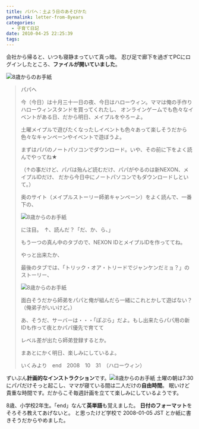 ```yaml
---
title: パパへ：土よう日のあそびかた
permalink: letter-from-8years
categories:
  - 子育て日記
date: 2010-04-25 22:25:39
tags:
---
```


会社から帰ると、いつも寝静まっていて真っ暗。
忍び足で廊下を過ぎてPCにログインしたところ、**ファイルが開いていました**。

![8歳からのお手紙](/images/ia-kid/193-folder-2008-halloween.png)

> パパヘ
> 
> 今（今日）は十月三十一日の夜、今日はハローウィン。ママは俺の手作りハローウィンスタンドを買ってくれたし、
> オンラインゲームでも色々なイベントがある日、だから明日、メイプルをやろーよ。
> 
> 土曜メイプルで遊びたくなったしイベントも色々あって楽しそうだから
> 色々なキャンペーンやイベントで遊ぼうよ。
> 
> まずはパパのノートパソコンでダウンロード。いや、その前に下をよく読んでやってね★
> 
> （↑の事だけど、パパは殆んど読むだけ、パパがやるのは新NEXON、メイプルIDだけ、
> だから今日中にノートパソコンでもダウンロードしといて。）
> 
> 奥のサイト（メイプルストーリー師弟キャンペーン）をよく読んで、一番下の、
> 
> ![8歳からのお手紙](/images/ia-kid/193-folder-2008-halloween-a.png)
> 
> に注目。　↑、読んだ？「だ、か、ら、」
> 
> もう一つの真ん中のタブので、NEXON IDとメイプルIDを作っててね。
> 
> やっと出来たか、
> 
> 最後のタブでは、「トリック・オア・トリードでジャンケンだミョ？」のストーリー、
> 
> ![8歳からのお手紙](/images/ia-kid/193-folder-2008-halloween-b.png)
> 
> 面白そうだから師弟をパパと俺が組んだら一緒にこれとかして遊ばない？（俺弟子がいいけど。）
> 
> あ、そうだ、サーバーは・・・「ぽぷら」だよ。もし出来たらパパ用の新IDも作って夜とかパパ優先で育てて
> 
> レベル差が出たら師弟登録するとか。
> 
> まあとにかく明日、楽しみにしているよ。
> 
> いくみより　end　2008　10　31　（ハローウィン）

ずいぶん**計画的なインストラクション**です。![8歳からのお手紙](/images/ia-kid/20080505-8sai-waiting.png)
土曜の朝は7:30にパパだけそっと起こし、ママが寝ている間は二人だけの**自由時間**。
眠いけど貴重な時間です。だからこそ毎週計画を立てて楽しみにしているようです。

8歳、小学校2年生。「end」なんて**英単語**も覚えました。
**日付のフォーマット**をそろそろ教えてあげないと。
と思ったけど学校で 2008-01-05 JST とか紙に書きそうだからやめました。